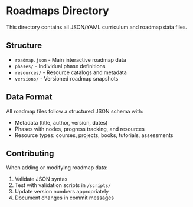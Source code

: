 # Roadmaps Directory

This directory contains all JSON/YAML curriculum and roadmap data files.

## Structure

- `roadmap.json` - Main interactive roadmap data
- `phases/` - Individual phase definitions
- `resources/` - Resource catalogs and metadata
- `versions/` - Versioned roadmap snapshots

## Data Format

All roadmap files follow a structured JSON schema with:

- Metadata (title, author, version, dates)
- Phases with nodes, progress tracking, and resources
- Resource types: courses, projects, books, tutorials, assessments

## Contributing

When adding or modifying roadmap data:

1. Validate JSON syntax
2. Test with validation scripts in `/scripts/`
3. Update version numbers appropriately
4. Document changes in commit messages
